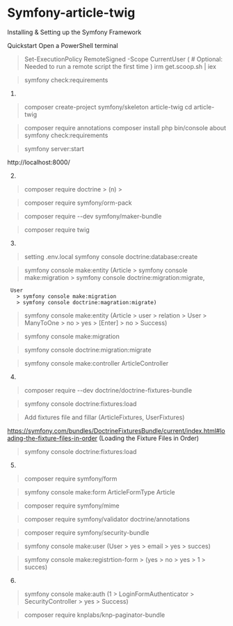 # Symfony-article-twig

Installing & Setting up the Symfony Framework

Quickstart
Open a PowerShell terminal
> Set-ExecutionPolicy RemoteSigned -Scope CurrentUser 
( # Optional: Needed to run a remote script the first time )
> irm get.scoop.sh | iex

> symfony check:requirements


1.
> composer create-project symfony/skeleton article-twig
> cd article-twig

> composer require annotations
> composer install
> php bin/console about
> symfony check:requirements

> symfony server:start

  http://localhost:8000/


2. 
> composer require doctrine > (n) >

> composer require symfony/orm-pack

> composer require --dev symfony/maker-bundle

> composer require twig 


3.

> setting .env.local
> symfony console doctrine:database:create

> symfony console make:entity
    (Article
       > symfony console make:migration 
       > symfony console doctrine:migration:migrate, 
       
     User 
       > symfony console make:migration 
       > symfony console doctrine:magration:migrate)
       

> symfony console make:entity (Article > user > relation > User > ManyToOne > no > yes > [Enter] > no > Success)

> symfony console make:migration

> symfony console doctrine:migration:migrate

> symfony console make:controller ArticleController


4.
> composer require --dev doctrine/doctrine-fixtures-bundle

> symfony console doctrine:fixtures:load

> Add fixtures file and fillar (ArticleFixtures, UserFixtures)

  https://symfony.com/bundles/DoctrineFixturesBundle/current/index.html#loading-the-fixture-files-in-order
  (Loading the Fixture Files in Order)
  
> symfony console doctrine:fixtures:load


5. 
> composer require symfony/form

> symfony console make:form ArticleFormType Article 

> composer require symfony/mime

> composer require symfony/validator doctrine/annotations

> composer require symfony/security-bundle

> symfony console make:user (User > yes > email > yes > succes)

> symfony console make:registrtion-form > (yes > no > yes > 1 > succes)

6.
> symfony console make:auth (1 > LoginFormAuthenticator > SecurityController > yes > Success)

> composer require knplabs/knp-paginator-bundle




